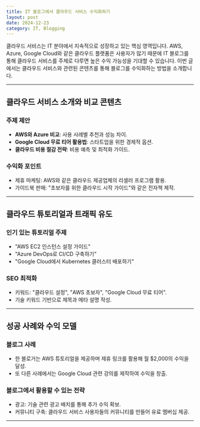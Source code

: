 ```yaml
---
title: IT 블로그에서 클라우드 서비스 수익화하기
layout: post
date: 2024-12-23
category: IT, Blogging
---
```


클라우드 서비스는 IT 분야에서 지속적으로 성장하고 있는 핵심 영역입니다. AWS, Azure, Google Cloud와 같은 클라우드 플랫폼은 사용자가 많기 때문에 IT 블로그를 통해 클라우드 서비스를 주제로 다루면 높은 수익 가능성을 기대할 수 있습니다. 이번 글에서는 클라우드 서비스와 관련된 콘텐츠를 통해 블로그를 수익화하는 방법을 소개합니다.

---

## 클라우드 서비스 소개와 비교 콘텐츠

### 주제 제안
- **AWS와 Azure 비교**: 사용 사례별 추천과 성능 차이.
- **Google Cloud 무료 티어 활용법**: 스타트업을 위한 경제적 옵션.
- **클라우드 비용 절감 전략**: 비용 예측 및 최적화 가이드.

### 수익화 포인트
- 제휴 마케팅: AWS와 같은 클라우드 제공업체의 리셀러 프로그램 활용.
- 가이드북 판매: "초보자를 위한 클라우드 시작 가이드"와 같은 전자책 제작.

---

## 클라우드 튜토리얼과 트래픽 유도

### 인기 있는 튜토리얼 주제
- "AWS EC2 인스턴스 설정 가이드"
- "Azure DevOps로 CI/CD 구축하기"
- "Google Cloud에서 Kubernetes 클러스터 배포하기"

### SEO 최적화
- 키워드: "클라우드 설정", "AWS 초보자", "Google Cloud 무료 티어".
- 기술 키워드 기반으로 제목과 메타 설명 작성.

---

## 성공 사례와 수익 모델

### 블로그 사례
- 한 블로거는 AWS 튜토리얼을 제공하며 제휴 링크를 활용해 월 $2,000의 수익을 달성.
- 또 다른 사례에서는 Google Cloud 관련 강의를 제작하여 수익을 창출.

### 블로그에서 활용할 수 있는 전략
- 광고: 기술 관련 광고 배치를 통해 추가 수익 확보.
- 커뮤니티 구축: 클라우드 서비스 사용자들의 커뮤니티를 만들어 유료 멤버십 제공.

---